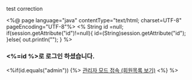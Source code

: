 test correction 

<%@ page language="java" contentType="text/html; charset=UTF-8"
    pageEncoding="UTF-8"%>
<%
	String id =null;
	if(session.getAttribute("id")!=null){
		id=(String)session.getAttribute("id");		
	}else{
		out.println("<script>");
		out.println("location.href='loginForm.jsp'");
		out.println("</script>");
	}
%>
<!DOCTYPE html PUBLIC "-//W3C//DTD HTML 4.01 Transitional//EN" "http://www.w3.org/TR/html4/loose.dtd">
<html>
<head>
<meta http-equiv="Content-Type" content="text/html; charset=UTF-8">
<title>회원관리 시스템 메인 페이지</title>
</head>
<body>
<h3><%=id %>로 로그인 하셨습니다.</h3>
<%if(id.equals("admin")) {%>
<a href = "member_list.jsp">관리자 모드 접속 (회원목록 보기)</a>
<%} %>

</body>
</html>

